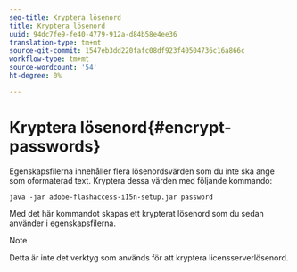 ```yaml
---
seo-title: Kryptera lösenord
title: Kryptera lösenord
uuid: 94dc7fe9-fe40-4779-912a-d84b58e4ee36
translation-type: tm+mt
source-git-commit: 1547eb3dd220fafc08df923f40504736c16a866c
workflow-type: tm+mt
source-wordcount: '54'
ht-degree: 0%

---
```



# Kryptera lösenord{#encrypt-passwords}

Egenskapsfilerna innehåller flera lösenordsvärden som du inte ska ange som oformaterad text. Kryptera dessa värden med följande kommando:

`java -jar adobe-flashaccess-i15n-setup.jar password`

Med det här kommandot skapas ett krypterat lösenord som du sedan använder i egenskapsfilerna.

>[!NOTE]
>Detta är inte det verktyg som används för att kryptera licensserverlösenord.

